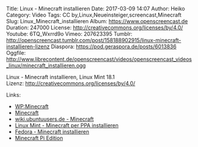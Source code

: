 Title: Linux - Minecraft installieren
Date: 2017-03-09 14:07
Author: Heiko
Category: Video
Tags: CC by,Linux,Neueinsteiger,screencast,Minecraft
Slug: Linux_Minecraft_installieren
Album: https://www.openscreencast.de
Duration: 247000
License: http://creativecommons.org/licenses/by/4.0/
Youtube: 6TQ_Wxrrd9o
Vimeo: 207623395
Tumblr: http://openscreencast.tumblr.com/post/158188902915/linux-minecraft-installieren-lizenz
Diaspora: https://pod.geraspora.de/posts/6013836
Oggfile: http://www.librecontent.de/openscreencast/videos/openscreencast_videos_linux/minecraft_installieren.ogg

Linux - Minecraft installieren, Linux Mint 18.1  
Lizenz: <http://creativecommons.org/licenses/by/4.0/>

Links:

  * [WP:Minecraft](https://de.wikipedia.org/wiki/Minecraft "Link zu wikipedia.org")
  * [Minecraft](https://minecraft.net/de-de/ "Link zu minecraft.net")
  * [wiki.ubuntuusers.de - Minecraft](https://wiki.ubuntuusers.de/Spiele/Minecraft/ "Link zu wiki.ubuntuusers.de")
  * [Linux Mint - Minecraft per PPA installieren](https://linuxwelt.blogspot.de/2014/05/minecraft-installieren-linux-mint-17.html "Link zu linuxwelt.blogspot.de")
  * [Fedora - Minecraft installieren](https://fedoramagazine.org/play-minecraft-fedora/ "Link zu fedoramagazine.org")
  * [Minecraft Pi Edition](https://minecraft.net/en-us/edition/pi/ "Link zu minecraft.net")

